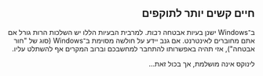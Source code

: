 

<div id="corps" class="rtl" dir="rtl">

<h2>חיים קשים יותר לתוקפים</h2>

‏ב־Windows ישנן בעיות אבטחה <i>רבות</i>. למרבית הבעיות הללו יש השלכות הרות גורל אם אתם מחוברים לאינטרנט. אם גנב יידע על חולשה מסוימת ב־Windows (סוג של "חור אבטחה"), אזי תהיה באפשרותו להתחבר למחשבכם וברוב המקרים אף להשתלט עליו.

לינוקס אינה מושלמת, אך בכול זאת...





